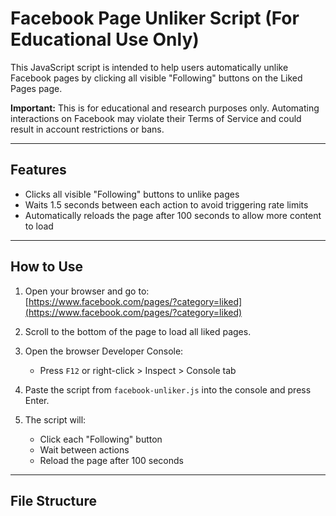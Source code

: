 # Facebook Page Unliker Script (For Educational Use Only)

This JavaScript script is intended to help users automatically unlike Facebook pages by clicking all visible "Following" buttons on the Liked Pages page.

**Important:** This is for educational and research purposes only. Automating interactions on Facebook may violate their Terms of Service and could result in account restrictions or bans.

---

## Features

- Clicks all visible "Following" buttons to unlike pages
- Waits 1.5 seconds between each action to avoid triggering rate limits
- Automatically reloads the page after 100 seconds to allow more content to load

---

## How to Use

1. Open your browser and go to:  
   [https://www.facebook.com/pages/?category=liked](https://www.facebook.com/pages/?category=liked)

2. Scroll to the bottom of the page to load all liked pages.

3. Open the browser Developer Console:
   - Press `F12` or right-click > Inspect > Console tab

4. Paste the script from `facebook-unliker.js` into the console and press Enter.

5. The script will:
   - Click each "Following" button
   - Wait between actions
   - Reload the page after 100 seconds

---

## File Structure

